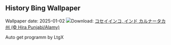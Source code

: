 ## History Bing Wallpaper
Wallpaper date: 2025-01-02
![](https://www.bing.com/th?id=OHR.PlumParakeet_JA-JP6915629740_UHD.jpg&w=1000)Download: [コセイインコ, インド カルナータカ州 (© Hira Punjabi/Alamy)](https://www.bing.com/th?id=OHR.PlumParakeet_JA-JP6915629740_UHD.jpg)

Auto get programm by LtgX
